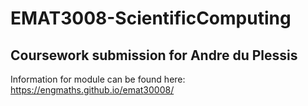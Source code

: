 # EMAT3008-ScientificComputing
## Coursework submission for Andre du Plessis

Information for module can be found here: https://engmaths.github.io/emat30008/

